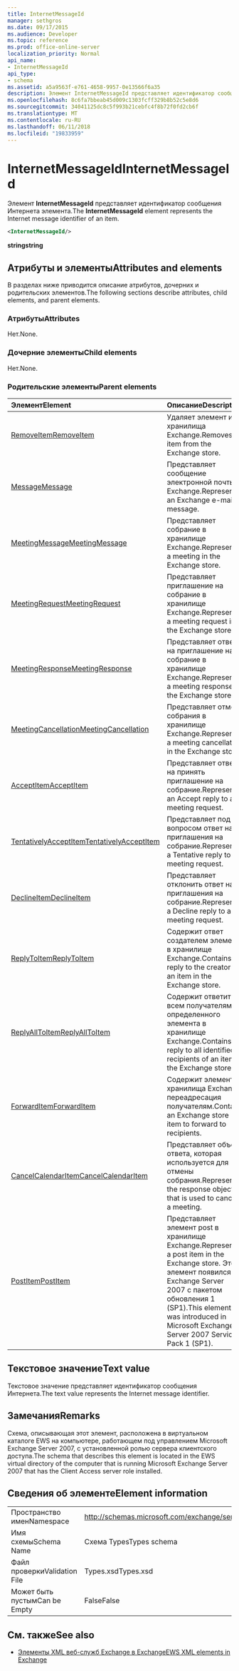 ```yaml
---
title: InternetMessageId
manager: sethgros
ms.date: 09/17/2015
ms.audience: Developer
ms.topic: reference
ms.prod: office-online-server
localization_priority: Normal
api_name:
- InternetMessageId
api_type:
- schema
ms.assetid: a5a9563f-e761-4658-9957-0e13566f6a35
description: Элемент InternetMessageId представляет идентификатор сообщения Интернета элемента.
ms.openlocfilehash: 8c6fa7bbeab45d009c1303fcff329b8b52c5e8d6
ms.sourcegitcommit: 34041125dc8c5f993b21cebfc4f8b72f0fd2cb6f
ms.translationtype: MT
ms.contentlocale: ru-RU
ms.lasthandoff: 06/11/2018
ms.locfileid: "19833959"
---
```

# <a name="internetmessageid"></a><span data-ttu-id="320fe-103">InternetMessageId</span><span class="sxs-lookup"><span data-stu-id="320fe-103">InternetMessageId</span></span>

<span data-ttu-id="320fe-104">Элемент **InternetMessageId** представляет идентификатор сообщения Интернета элемента.</span><span class="sxs-lookup"><span data-stu-id="320fe-104">The **InternetMessageId** element represents the Internet message identifier of an item.</span></span> 
  
```xml
<InternetMessageId/>
```

 <span data-ttu-id="320fe-105">**string**</span><span class="sxs-lookup"><span data-stu-id="320fe-105">**string**</span></span>
## <a name="attributes-and-elements"></a><span data-ttu-id="320fe-106">Атрибуты и элементы</span><span class="sxs-lookup"><span data-stu-id="320fe-106">Attributes and elements</span></span>

<span data-ttu-id="320fe-107">В разделах ниже приводится описание атрибутов, дочерних и родительских элементов.</span><span class="sxs-lookup"><span data-stu-id="320fe-107">The following sections describe attributes, child elements, and parent elements.</span></span>
  
### <a name="attributes"></a><span data-ttu-id="320fe-108">Атрибуты</span><span class="sxs-lookup"><span data-stu-id="320fe-108">Attributes</span></span>

<span data-ttu-id="320fe-109">Нет.</span><span class="sxs-lookup"><span data-stu-id="320fe-109">None.</span></span>
  
### <a name="child-elements"></a><span data-ttu-id="320fe-110">Дочерние элементы</span><span class="sxs-lookup"><span data-stu-id="320fe-110">Child elements</span></span>

<span data-ttu-id="320fe-111">Нет.</span><span class="sxs-lookup"><span data-stu-id="320fe-111">None.</span></span>
  
### <a name="parent-elements"></a><span data-ttu-id="320fe-112">Родительские элементы</span><span class="sxs-lookup"><span data-stu-id="320fe-112">Parent elements</span></span>

|<span data-ttu-id="320fe-113">**Элемент**</span><span class="sxs-lookup"><span data-stu-id="320fe-113">**Element**</span></span>|<span data-ttu-id="320fe-114">**Описание**</span><span class="sxs-lookup"><span data-stu-id="320fe-114">**Description**</span></span>|
|:-----|:-----|
|[<span data-ttu-id="320fe-115">RemoveItem</span><span class="sxs-lookup"><span data-stu-id="320fe-115">RemoveItem</span></span>](removeitem.md) <br/> |<span data-ttu-id="320fe-116">Удаляет элемент из хранилища Exchange.</span><span class="sxs-lookup"><span data-stu-id="320fe-116">Removes an item from the Exchange store.</span></span>  <br/> |
|[<span data-ttu-id="320fe-117">Message</span><span class="sxs-lookup"><span data-stu-id="320fe-117">Message</span></span>](message-ex15websvcsotherref.md) <br/> |<span data-ttu-id="320fe-118">Представляет сообщение электронной почты Exchange.</span><span class="sxs-lookup"><span data-stu-id="320fe-118">Represents an Exchange e-mail message.</span></span>  <br/> |
|[<span data-ttu-id="320fe-119">MeetingMessage</span><span class="sxs-lookup"><span data-stu-id="320fe-119">MeetingMessage</span></span>](meetingmessage.md) <br/> |<span data-ttu-id="320fe-120">Представляет собрание в хранилище Exchange.</span><span class="sxs-lookup"><span data-stu-id="320fe-120">Represents a meeting in the Exchange store.</span></span>  <br/> |
|[<span data-ttu-id="320fe-121">MeetingRequest</span><span class="sxs-lookup"><span data-stu-id="320fe-121">MeetingRequest</span></span>](meetingrequest.md) <br/> |<span data-ttu-id="320fe-122">Представляет приглашение на собрание в хранилище Exchange.</span><span class="sxs-lookup"><span data-stu-id="320fe-122">Represents a meeting request in the Exchange store.</span></span>  <br/> |
|[<span data-ttu-id="320fe-123">MeetingResponse</span><span class="sxs-lookup"><span data-stu-id="320fe-123">MeetingResponse</span></span>](meetingresponse.md) <br/> |<span data-ttu-id="320fe-124">Представляет ответ на приглашение на собрание в хранилище Exchange.</span><span class="sxs-lookup"><span data-stu-id="320fe-124">Represents a meeting response in the Exchange store.</span></span>  <br/> |
|[<span data-ttu-id="320fe-125">MeetingCancellation</span><span class="sxs-lookup"><span data-stu-id="320fe-125">MeetingCancellation</span></span>](meetingcancellation.md) <br/> |<span data-ttu-id="320fe-126">Представляет отмену собрания в хранилище Exchange.</span><span class="sxs-lookup"><span data-stu-id="320fe-126">Represents a meeting cancellation in the Exchange store.</span></span>  <br/> |
|[<span data-ttu-id="320fe-127">AcceptItem</span><span class="sxs-lookup"><span data-stu-id="320fe-127">AcceptItem</span></span>](acceptitem.md) <br/> |<span data-ttu-id="320fe-128">Представляет ответ на принять приглашение на собрание.</span><span class="sxs-lookup"><span data-stu-id="320fe-128">Represents an Accept reply to a meeting request.</span></span>  <br/> |
|[<span data-ttu-id="320fe-129">TentativelyAcceptItem</span><span class="sxs-lookup"><span data-stu-id="320fe-129">TentativelyAcceptItem</span></span>](tentativelyacceptitem.md) <br/> |<span data-ttu-id="320fe-130">Представляет под вопросом ответ на приглашения на собрание.</span><span class="sxs-lookup"><span data-stu-id="320fe-130">Represents a Tentative reply to a meeting request.</span></span>  <br/> |
|[<span data-ttu-id="320fe-131">DeclineItem</span><span class="sxs-lookup"><span data-stu-id="320fe-131">DeclineItem</span></span>](declineitem.md) <br/> |<span data-ttu-id="320fe-132">Представляет отклонить ответ на приглашения на собрание.</span><span class="sxs-lookup"><span data-stu-id="320fe-132">Represents a Decline reply to a meeting request.</span></span>  <br/> |
|[<span data-ttu-id="320fe-133">ReplyToItem</span><span class="sxs-lookup"><span data-stu-id="320fe-133">ReplyToItem</span></span>](replytoitem.md) <br/> |<span data-ttu-id="320fe-134">Содержит ответ создателем элемента в хранилище Exchange.</span><span class="sxs-lookup"><span data-stu-id="320fe-134">Contains a reply to the creator of an item in the Exchange store.</span></span>  <br/> |
|[<span data-ttu-id="320fe-135">ReplyAllToItem</span><span class="sxs-lookup"><span data-stu-id="320fe-135">ReplyAllToItem</span></span>](replyalltoitem.md) <br/> |<span data-ttu-id="320fe-136">Содержит ответить всем получателям определенного элемента в хранилище Exchange.</span><span class="sxs-lookup"><span data-stu-id="320fe-136">Contains a reply to all identified recipients of an item in the Exchange store.</span></span>  <br/> |
|[<span data-ttu-id="320fe-137">ForwardItem</span><span class="sxs-lookup"><span data-stu-id="320fe-137">ForwardItem</span></span>](forwarditem.md) <br/> |<span data-ttu-id="320fe-138">Содержит элемент хранилища Exchange переадресация получателям.</span><span class="sxs-lookup"><span data-stu-id="320fe-138">Contains an Exchange store item to forward to recipients.</span></span>  <br/> |
|[<span data-ttu-id="320fe-139">CancelCalendarItem</span><span class="sxs-lookup"><span data-stu-id="320fe-139">CancelCalendarItem</span></span>](cancelcalendaritem.md) <br/> |<span data-ttu-id="320fe-140">Представляет объект ответа, которая используется для отмены собрания.</span><span class="sxs-lookup"><span data-stu-id="320fe-140">Represents the response object that is used to cancel a meeting.</span></span>  <br/> |
|[<span data-ttu-id="320fe-141">PostItem</span><span class="sxs-lookup"><span data-stu-id="320fe-141">PostItem</span></span>](postitem.md) <br/> |<span data-ttu-id="320fe-142">Представляет элемент post в хранилище Exchange.</span><span class="sxs-lookup"><span data-stu-id="320fe-142">Represents a post item in the Exchange store.</span></span> <span data-ttu-id="320fe-143">Этот элемент появился в Exchange Server 2007 с пакетом обновления 1 (SP1).</span><span class="sxs-lookup"><span data-stu-id="320fe-143">This element was introduced in Microsoft Exchange Server 2007 Service Pack 1 (SP1).</span></span>  <br/> |
   
## <a name="text-value"></a><span data-ttu-id="320fe-144">Текстовое значение</span><span class="sxs-lookup"><span data-stu-id="320fe-144">Text value</span></span>

<span data-ttu-id="320fe-145">Текстовое значение представляет идентификатор сообщения Интернета.</span><span class="sxs-lookup"><span data-stu-id="320fe-145">The text value represents the Internet message identifier.</span></span>
  
## <a name="remarks"></a><span data-ttu-id="320fe-146">Замечания</span><span class="sxs-lookup"><span data-stu-id="320fe-146">Remarks</span></span>

<span data-ttu-id="320fe-147">Схема, описывающая этот элемент, расположена в виртуальном каталоге EWS на компьютере, работающем под управлением Microsoft Exchange Server 2007, с установленной ролью сервера клиентского доступа.</span><span class="sxs-lookup"><span data-stu-id="320fe-147">The schema that describes this element is located in the EWS virtual directory of the computer that is running Microsoft Exchange Server 2007 that has the Client Access server role installed.</span></span>
  
## <a name="element-information"></a><span data-ttu-id="320fe-148">Сведения об элементе</span><span class="sxs-lookup"><span data-stu-id="320fe-148">Element information</span></span>

|||
|:-----|:-----|
|<span data-ttu-id="320fe-149">Пространство имен</span><span class="sxs-lookup"><span data-stu-id="320fe-149">Namespace</span></span>  <br/> |http://schemas.microsoft.com/exchange/services/2006/types  <br/> |
|<span data-ttu-id="320fe-150">Имя схемы</span><span class="sxs-lookup"><span data-stu-id="320fe-150">Schema Name</span></span>  <br/> |<span data-ttu-id="320fe-151">Схема Types</span><span class="sxs-lookup"><span data-stu-id="320fe-151">Types schema</span></span>  <br/> |
|<span data-ttu-id="320fe-152">Файл проверки</span><span class="sxs-lookup"><span data-stu-id="320fe-152">Validation File</span></span>  <br/> |<span data-ttu-id="320fe-153">Types.xsd</span><span class="sxs-lookup"><span data-stu-id="320fe-153">Types.xsd</span></span>  <br/> |
|<span data-ttu-id="320fe-154">Может быть пустым</span><span class="sxs-lookup"><span data-stu-id="320fe-154">Can be Empty</span></span>  <br/> |<span data-ttu-id="320fe-155">False</span><span class="sxs-lookup"><span data-stu-id="320fe-155">False</span></span>  <br/> |
   
## <a name="see-also"></a><span data-ttu-id="320fe-156">См. также</span><span class="sxs-lookup"><span data-stu-id="320fe-156">See also</span></span>



- [<span data-ttu-id="320fe-157">Элементы XML веб-служб Exchange в Exchange</span><span class="sxs-lookup"><span data-stu-id="320fe-157">EWS XML elements in Exchange</span></span>](ews-xml-elements-in-exchange.md)

